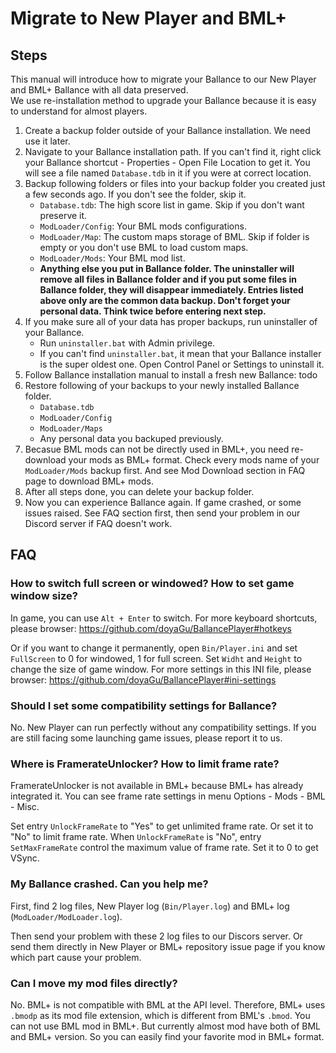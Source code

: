 # Migrate to New Player and BML+

## Steps

This manual will introduce how to migrate your Ballance to our New Player and BML+ Ballance with all data preserved.  
We use re-installation method to upgrade your Ballance because it is easy to understand for almost players.

1. Create a backup folder outside of your Ballance installation. We need use it later.
2. Navigate to your Ballance installation path. If you can't find it, right click your Ballance shortcut - Properties - Open File Location to get it. You will see a file named `Database.tdb` in it if you were at correct location.
3. Backup following folders or files into your backup folder you created just a few seconds ago. If you don't see the folder, skip it.
    * `Database.tdb`: The high score list in game. Skip if you don't want preserve it.
    * `ModLoader/Config`: Your BML mods configurations.
    * `ModLoader/Map`: The custom maps storage of BML. Skip if folder is empty or you don't use BML to load custom maps.
    * `ModLoader/Mods`: Your BML mod list.
    * **Anything else you put in Ballance folder. The uninstaller will remove all files in Ballance folder and if you put some files in Ballance folder, they will disappear immediately. Entries listed above only are the common data backup. Don't forget your personal data. Think twice before entering next step.**
4. If you make sure all of your data has proper backups, run uninstaller of your Ballance.
    * Run `uninstaller.bat` with Admin privilege.
    * If you can't find `uninstaller.bat`, it mean that your Ballance installer is the super oldest one. Open Control Panel or Settings to uninstall it.
5. Follow Ballance installation manual to install a fresh new Ballance: todo
6. Restore following of your backups to your newly installed Ballance folder.
    * `Database.tdb`
    * `ModLoader/Config`
    * `ModLoader/Maps`
    * Any personal data you backuped previously.
7. Becasue BML mods can not be directly used in BML+, you need re-download your mods as BML+ format. Check every mods name of your `ModLoader/Mods` backup first. And see Mod Download section in FAQ page to download BML+ mods.
8. After all steps done, you can delete your backup folder.
9. Now you can experience Ballance again. If game crashed, or some issues raised. See FAQ section first, then send your problem in our Discord server if FAQ doesn't work.

## FAQ

### How to switch full screen or windowed? How to set game window size?

In game, you can use `Alt + Enter` to switch. For more keyboard shortcuts, please browser: https://github.com/doyaGu/BallancePlayer#hotkeys

Or if you want to change it permanently, open `Bin/Player.ini` and set `FullScreen` to 0 for windowed, 1 for full screen. Set `Widht` and `Height` to change the size of game window. For more settings in this INI file, please browser: https://github.com/doyaGu/BallancePlayer#ini-settings

### Should I set some compatibility settings for Ballance?

No. New Player can run perfectly without any compatibility settings. If you are still facing some launching game issues, please report it to us.

### Where is FramerateUnlocker? How to limit frame rate?

FramerateUnlocker is not available in BML+ because BML+ has already integrated it. You can see frame rate settings in menu Options  - Mods - BML - Misc.

Set entry `UnlockFrameRate`  to "Yes" to get unlimited frame rate. Or set it to "No" to limit frame rate. When `UnlockFrameRate` is "No", entry `SetMaxFrameRate` control the maximum value of frame rate. Set it to 0 to get VSync.

### My Ballance crashed. Can you help me?

First, find 2 log files, New Player log (`Bin/Player.log`) and BML+ log (`ModLoader/ModLoader.log`).

Then send your problem with these 2 log files to our Discors server. Or send them directly in New Player or BML+ repository issue page if you know which part cause your problem.

### Can I move my mod files directly?

No. BML+ is not compatible with BML at the API level. Therefore, BML+ uses `.bmodp` as its mod file extension, which is different from BML's `.bmod`. You can not use BML mod in BML+. But currently almost mod have both of BML and BML+ version. So you can easily find your favorite mod in BML+ format.
